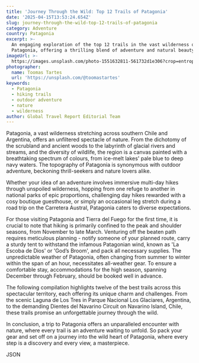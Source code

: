 ```yaml
---
title: 'Journey Through the Wild: Top 12 Trails of Patagonia'
date: '2025-04-15T13:53:24.654Z'
slug: journey-through-the-wild-top-12-trails-of-patagonia
category: Adventure
country: Patagonia
excerpt: >-
  An engaging exploration of the top 12 trails in the vast wilderness of
  Patagonia, offering a thrilling blend of adventure and natural beauty.
imageUrl: >-
  https://images.unsplash.com/photo-1551632811-561732d1e306?crop=entropy&cs=tinysrgb&fit=max&fm=jpg&ixid=M3w3Mzk5OTB8MHwxfHNlYXJjaHwyfHxQYXRhZ29uaWF8ZW58MHwwfHx8MTc0NjI3NDY2NHww&ixlib=rb-4.0.3&q=80&w=1080
photographer:
  name: Toomas Tartes
  url: 'https://unsplash.com/@toomastartes'
keywords:
  - Patagonia
  - hiking trails
  - outdoor adventure
  - nature
  - wilderness
author: Global Travel Report Editorial Team
---
```

Patagonia, a vast wilderness stretching across southern Chile and Argentina, offers an unfiltered spectacle of nature. From the dichotomy of the scrubland and ancient woods to the labyrinth of glacial rivers and streams, and the diversity of wildlife, the region is a canvas painted with a breathtaking spectrum of colours, from ice-melt lakes' pale blue to deep navy waters. The topography of Patagonia is synonymous with outdoor adventure, beckoning thrill-seekers and nature lovers alike.

Whether your idea of an adventure involves immersive multi-day hikes through unspoiled wilderness, hopping from one refuge to another in national parks of epic proportions, challenging day hikes rewarded with a cosy boutique guesthouse, or simply an occasional leg stretch during a road trip on the Carretera Austral, Patagonia caters to diverse expectations.

For those visiting Patagonia and Tierra del Fuego for the first time, it is crucial to note that hiking is primarily confined to the peak and shoulder seasons, from November to late March. Venturing off the beaten path requires meticulous planning - notify someone of your planned route, carry a sturdy tent to withstand the infamous Patagonian wind, known as 'La Escoba de Dios' or 'God’s Broom', and pack all necessary supplies. The unpredictable weather of Patagonia, often changing from summer to winter within the span of an hour, necessitates all-weather gear. To ensure a comfortable stay, accommodations for the high season, spanning December through February, should be booked well in advance.

The following compilation highlights twelve of the best trails across this spectacular territory, each offering its unique charm and challenges. From the scenic Laguna de Los Tres in Parque Nacional Los Glaciares, Argentina, to the demanding Dientes del Navarino Circuit on Navarino Island, Chile, these trails promise an unforgettable journey through the wild.

In conclusion, a trip to Patagonia offers an unparalleled encounter with nature, where every trail is an adventure waiting to unfold. So pack your gear and set off on a journey into the wild heart of Patagonia, where every step is a discovery and every view, a masterpiece.

JSON
